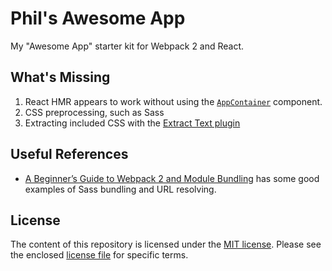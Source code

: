 # Phil's Awesome App

My "Awesome App" starter kit for Webpack 2 and React.

## What's Missing

1. React HMR appears to work without using the [`AppContainer`][3] component.
2. CSS preprocessing, such as Sass
3. Extracting included CSS with the [Extract Text plugin][4]

[3]: https://webpack.js.org/guides/hmr-react/#app-code
[4]: https://webpack.js.org/guides/code-splitting-css/#using-extracttextwebpackplugin

## Useful References

- [A Beginner’s Guide to Webpack 2 and Module Bundling][5] has some good examples of Sass bundling and URL resolving.

[5]: https://www.sitepoint.com/beginners-guide-to-webpack-2-and-module-bundling/

## License

The content of this repository is licensed under the [MIT license][1]. Please see the enclosed [license file][2] for specific terms.

[1]: https://opensource.org/licenses/MIT
[2]: https://github.com/philgs/phils-awesome-app/blob/master/LICENSE.md
